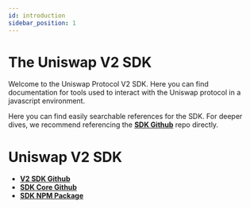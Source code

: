 ```yaml
---
id: introduction
sidebar_position: 1
---
```

# The Uniswap V2 SDK

Welcome to the Uniswap Protocol V2 SDK. Here you can find documentation for tools used to interact with the Uniswap protocol in a javascript environment. 

Here you can find easily searchable references for the SDK. For deeper dives, we recommend referencing the [**SDK Github**](https://github.com/Uniswap/uniswap-v2-sdk) repo directly.

# Uniswap V2 SDK

* [**V2 SDK Github**](https://github.com/Uniswap/uniswap-v2-sdk)
* [**SDK Core Github**](https://github.com/Uniswap/uniswap-sdk-core)
* [**SDK NPM Package**](https://www.npmjs.com/package/@uniswap/v2-sdk)

